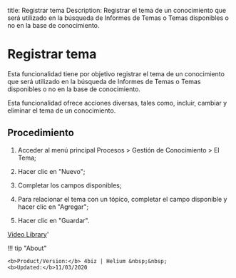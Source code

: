 title: Registrar tema
Description: Registrar el tema de un conocimiento que será utilizado en la búsqueda de Informes de Temas o Temas disponibles o no en la base de conocimiento.
# Registrar tema


Esta funcionalidad tiene por objetivo registrar el tema de un conocimiento que
será utilizado en la búsqueda de Informes de Temas o Temas disponibles o no en
la base de conocimiento.

Esta funcionalidad ofrece acciones diversas, tales como, incluir, cambiar y
eliminar el tema de un conocimiento.

Procedimiento
-----------------

1.  Acceder al menú principal Procesos \> Gestión de Conocimiento \> El Tema;

2.  Hacer clic en "Nuevo";

3.  Completar los campos disponibles;

4.  Para relacionar el tema con un tópico, completar el campo disponible y hacer
    clic en "Agregar";

5.  Hacer clic en "Guardar".



<i class='fa fa-youtube-play  fa-2x' style='color:#97ce17;vertical-align: middle;'> </i> [Video Library](https://www.youtube.com/playlist?list=PLB5qK2uzf2ROzG1nEl9sfg_Y3Hy6spefP)'

!!! tip "About"

    <b>Product/Version:</b> 4biz | Helium &nbsp;&nbsp;
    <b>Updated:</b>11/03/2020
